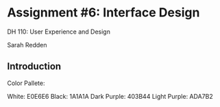 # Assignment #6: Interface Design

DH 110: User Experience and Design

Sarah Redden


## Introduction


Color Pallete:

White: E0E6E6
Black: 1A1A1A
Dark Purple: 403B44
Light Purple: ADA7B2
